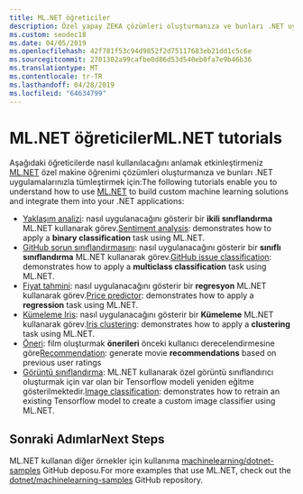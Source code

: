 ```yaml
---
title: ML.NET öğreticiler
description: Özel yapay ZEKA çözümleri oluşturmanıza ve bunları .NET uygulamalarınızla tümleştirin hakkında bilgi edinmek için ML.NET öğreticileri keşfedin.
ms.custom: seodec18
ms.date: 04/05/2019
ms.openlocfilehash: 42f781f53c94d9852f2d75117683eb21dd1c5c6e
ms.sourcegitcommit: 2701302a99cafbe0d86d53d540eb0fa7e9b46b36
ms.translationtype: MT
ms.contentlocale: tr-TR
ms.lasthandoff: 04/28/2019
ms.locfileid: "64634799"
---
```

# <a name="mlnet-tutorials"></a><span data-ttu-id="a44f9-103">ML.NET öğreticiler</span><span class="sxs-lookup"><span data-stu-id="a44f9-103">ML.NET tutorials</span></span> 

<span data-ttu-id="a44f9-104">Aşağıdaki öğreticilerde nasıl kullanılacağını anlamak etkinleştirmeniz [ML.NET](../index.yml) özel makine öğrenimi çözümleri oluşturmanıza ve bunları .NET uygulamalarınızla tümleştirmek için:</span><span class="sxs-lookup"><span data-stu-id="a44f9-104">The following tutorials enable you to understand how to use [ML.NET](../index.yml) to build custom machine learning solutions and integrate them into your .NET applications:</span></span>

- <span data-ttu-id="a44f9-105">[Yaklaşım analizi](sentiment-analysis.md): nasıl uygulanacağını gösterir bir **ikili sınıflandırma** ML.NET kullanarak görev.</span><span class="sxs-lookup"><span data-stu-id="a44f9-105">[Sentiment analysis](sentiment-analysis.md): demonstrates how to apply a **binary classification** task using ML.NET.</span></span>
- <span data-ttu-id="a44f9-106">[GitHub sorun sınıflandırmasını](github-issue-classification.md): nasıl uygulanacağını gösterir bir **sınıflı sınıflandırma** ML.NET kullanarak görev.</span><span class="sxs-lookup"><span data-stu-id="a44f9-106">[GitHub issue classification](github-issue-classification.md): demonstrates how to apply a **multiclass classification** task using ML.NET.</span></span>
- <span data-ttu-id="a44f9-107">[Fiyat tahmini](taxi-fare.md): nasıl uygulanacağını gösterir bir **regresyon** ML.NET kullanarak görev.</span><span class="sxs-lookup"><span data-stu-id="a44f9-107">[Price predictor](taxi-fare.md): demonstrates how to apply a **regression** task using ML.NET.</span></span>
- <span data-ttu-id="a44f9-108">[Kümeleme Iris](iris-clustering.md): nasıl uygulanacağını gösterir bir **Kümeleme** ML.NET kullanarak görev.</span><span class="sxs-lookup"><span data-stu-id="a44f9-108">[Iris clustering](iris-clustering.md): demonstrates how to apply a **clustering** task using ML.NET.</span></span>
- <span data-ttu-id="a44f9-109">[Öneri](movie-recommmendation.md): film oluşturmak **önerileri** önceki kullanıcı derecelendirmesine göre</span><span class="sxs-lookup"><span data-stu-id="a44f9-109">[Recommendation](movie-recommmendation.md): generate movie **recommendations** based on previous user ratings</span></span>
- <span data-ttu-id="a44f9-110">[Görüntü sınıflandırma](image-classification.md): ML.NET kullanarak özel görüntü sınıflandırıcı oluşturmak için var olan bir Tensorflow modeli yeniden eğitme gösterilmektedir.</span><span class="sxs-lookup"><span data-stu-id="a44f9-110">[Image classification](image-classification.md): demonstrates how to retrain an existing Tensorflow model to create a custom image classifier using ML.NET.</span></span>

## <a name="next-steps"></a><span data-ttu-id="a44f9-111">Sonraki Adımlar</span><span class="sxs-lookup"><span data-stu-id="a44f9-111">Next Steps</span></span>

<span data-ttu-id="a44f9-112">ML.NET kullanan diğer örnekler için kullanıma [machinelearning/dotnet-samples](https://github.com/dotnet/machinelearning-samples) GitHub deposu.</span><span class="sxs-lookup"><span data-stu-id="a44f9-112">For more examples that use ML.NET, check out the [dotnet/machinelearning-samples](https://github.com/dotnet/machinelearning-samples) GitHub repository.</span></span>
